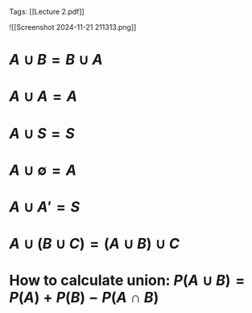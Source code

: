 Tags: [[Lecture 2.pdf]]

![[Screenshot 2024-11-21 211313.png]]
# $A \cup B = B \cup A$
# $A \cup A = A$
# $A \cup S = S$
# $A \cup \emptyset = A$
# $A \cup A' = S$
# $A \cup (B \cup C) = (A \cup B) \cup C$

# How to calculate union: $P(A \cup B) = P(A) + P(B) - P(A \cap B)$



